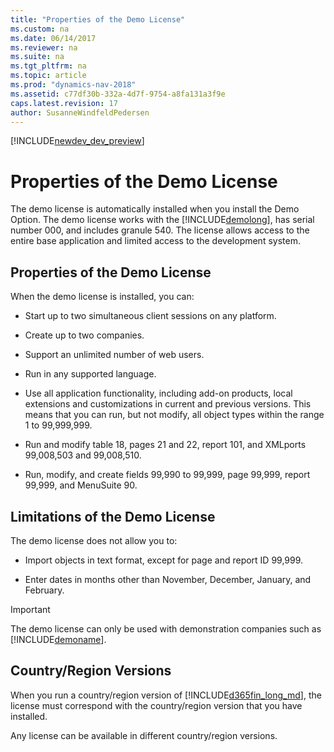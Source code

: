 ```yaml
---
title: "Properties of the Demo License"
ms.custom: na
ms.date: 06/14/2017
ms.reviewer: na
ms.suite: na
ms.tgt_pltfrm: na
ms.topic: article
ms.prod: "dynamics-nav-2018"
ms.assetid: c77df30b-332a-4d7f-9754-a8fa131a3f9e
caps.latest.revision: 17
author: SusanneWindfeldPedersen
---
```


[!INCLUDE[newdev_dev_preview](../includes/newdev_dev_preview.md)]

# Properties of the Demo License
The demo license is automatically installed when you install the Demo Option. The demo license works with the [!INCLUDE[demolong](../includes/demolong_md.md)], has serial number 000, and includes granule 540. The license allows access to the entire base application and limited access to the development system.  
  
## Properties of the Demo License  
 When the demo license is installed, you can:   
  
-   Start up to two simultaneous client sessions on any platform.  
  
-   Create up to two companies.  
  
-   Support an unlimited number of web users.  
  
-   Run in any supported language.  
  
-   Use all application functionality, including add-on products, local extensions and customizations in current and previous versions. This means that you can run, but not modify, all object types within the range 1 to 99,999,999.  
  
-   Run and modify table 18, pages 21 and 22, report 101, and XMLports 99,008,503 and 99,008,510.  
  
-   Run, modify, and create fields 99,990 to 99,999, page 99,999, report 99,999, and MenuSuite 90.  
  
## Limitations of the Demo License  
 The demo license does not allow you to:  
  
-   Import objects in text format, except for page and report ID 99,999.  
  
-   Enter dates in months other than November, December, January, and February.  
  
> [!IMPORTANT]  
>  The demo license can only be used with demonstration companies such as [!INCLUDE[demoname](../includes/demoname_md.md)].  
  
## Country/Region Versions  
 When you run a country/region version of [!INCLUDE[d365fin_long_md](../includes/d365fin_long_md.md)], the license must correspond with the country/region version that you have installed.  
  
 Any license can be available in different country/region versions.  
<!--  
## See Also  
 [Demo Option](Demo-Option.md)   
 [Walkthrough: Installing the Demo Version](Walkthrough--Installing-the-Demo-Version.md) -->
